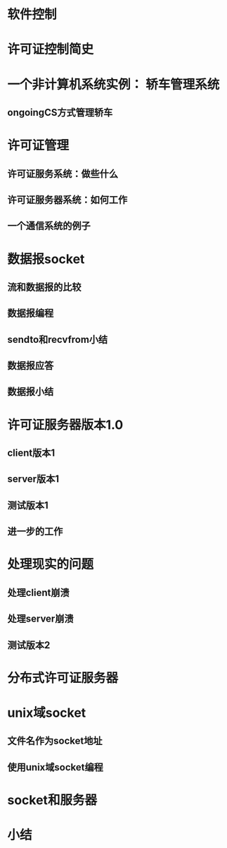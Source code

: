 
# 软件控制

# 许可证控制简史

# 一个非计算机系统实例： 轿车管理系统

## ongoingCS方式管理轿车

# 许可证管理

## 许可证服务系统：做些什么

## 许可证服务器系统：如何工作

## 一个通信系统的例子

# 数据报socket

## 流和数据报的比较

## 数据报编程

## sendto和recvfrom小结

## 数据报应答

## 数据报小结


# 许可证服务器版本1.0

## client版本1

## server版本1

## 测试版本1

## 进一步的工作


# 处理现实的问题

## 处理client崩溃

## 处理server崩溃

## 测试版本2


# 分布式许可证服务器


# unix域socket

## 文件名作为socket地址

## 使用unix域socket编程

# socket和服务器

# 小结
